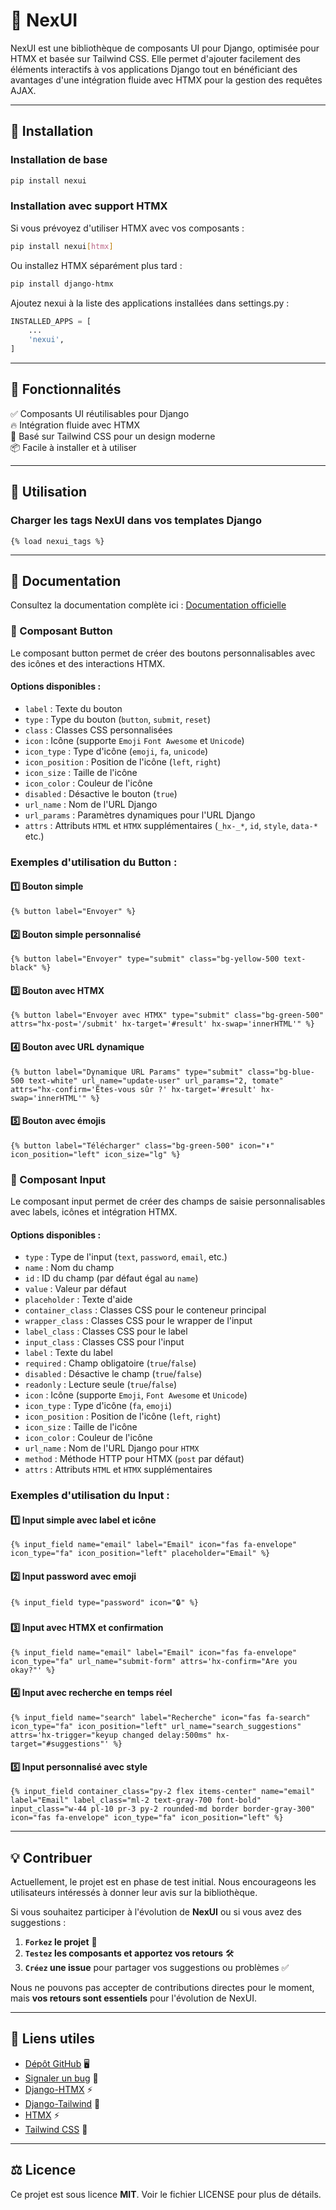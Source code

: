 # 🚀 NexUI

NexUI est une bibliothèque de composants UI pour Django, optimisée pour HTMX et basée sur Tailwind CSS. Elle permet d'ajouter facilement des éléments interactifs à vos applications Django tout en bénéficiant des avantages d'une intégration fluide avec HTMX pour la gestion des requêtes AJAX.

---

## 📌 Installation

### Installation de base
```bash
pip install nexui
```

### Installation avec support HTMX
Si vous prévoyez d'utiliser HTMX avec vos composants :
```bash
pip install nexui[htmx]
```

Ou installez HTMX séparément plus tard :
```bash
pip install django-htmx
```

Ajoutez nexui à la liste des applications installées dans settings.py :
```python
INSTALLED_APPS = [
    ...
    'nexui',
]
```

---

## 🎨 Fonctionnalités

✅ Composants UI réutilisables pour Django  
🔥 Intégration fluide avec HTMX  
🎨 Basé sur Tailwind CSS pour un design moderne  
📦 Facile à installer et à utiliser  

---

## 🚀 Utilisation

### Charger les tags NexUI dans vos templates Django

```django
{% load nexui_tags %}
```

---

## 📖 Documentation

Consultez la documentation complète ici : [Documentation officielle](https://github.com/huguescodeur/nexui)

### 🔘 Composant Button

Le composant button permet de créer des boutons personnalisables avec des icônes et des interactions HTMX.

#### **Options disponibles :**
- `label` : Texte du bouton
- `type` : Type du bouton (`button`, `submit`, `reset`)
- `class` : Classes CSS personnalisées
- `icon` : Icône (supporte `Emoji` `Font Awesome` et `Unicode`)
- `icon_type` : Type d'icône (`emoji`, `fa`, `unicode`)
- `icon_position` : Position de l'icône (`left`, `right`)
- `icon_size` : Taille de l'icône
- `icon_color` : Couleur de l'icône
- `disabled` : Désactive le bouton (`true`)
- `url_name` : Nom de l'URL Django
- `url_params` : Paramètres dynamiques pour l'URL Django
- `attrs` : Attributs `HTML` et `HTMX` supplémentaires (`_hx-_*`, `id`, `style`, `data-*` etc.)

### **Exemples d'utilisation du Button :**

#### 1️⃣ Bouton simple
```django
{% button label="Envoyer" %}
```

#### 2️⃣ Bouton simple personnalisé
```django
{% button label="Envoyer" type="submit" class="bg-yellow-500 text-black" %}
```

#### 3️⃣ Bouton avec HTMX
```django
{% button label="Envoyer avec HTMX" type="submit" class="bg-green-500" attrs="hx-post='/submit' hx-target='#result' hx-swap='innerHTML'" %}
```

#### 4️⃣ Bouton avec URL dynamique
```django
{% button label="Dynamique URL Params" type="submit" class="bg-blue-500 text-white" url_name="update-user" url_params="2, tomate" attrs="hx-confirm='Êtes-vous sûr ?' hx-target='#result' hx-swap='innerHTML'" %}
```

#### 5️⃣ Bouton avec émojis
```django
{% button label="Télécharger" class="bg-green-500" icon="⬇️" icon_position="left" icon_size="lg" %}
```

### 📝 Composant Input

Le composant input permet de créer des champs de saisie personnalisables avec labels, icônes et intégration HTMX.

#### **Options disponibles :**
- `type` : Type de l'input (`text`, `password`, `email`, etc.)
- `name` : Nom du champ
- `id` : ID du champ (par défaut égal au `name`)
- `value` : Valeur par défaut
- `placeholder` : Texte d'aide
- `container_class` : Classes CSS pour le conteneur principal
- `wrapper_class` : Classes CSS pour le wrapper de l'input
- `label_class` : Classes CSS pour le label
- `input_class` : Classes CSS pour l'input
- `label` : Texte du label
- `required` : Champ obligatoire (`true`/`false`)
- `disabled` : Désactive le champ (`true`/`false`)
- `readonly` : Lecture seule (`true`/`false`)
- `icon` : Icône (supporte `Emoji`, `Font Awesome` et `Unicode`)
- `icon_type` : Type d'icône (`fa`, `emoji`)
- `icon_position` : Position de l'icône (`left`, `right`)
- `icon_size` : Taille de l'icône
- `icon_color` : Couleur de l'icône
- `url_name` : Nom de l'URL Django pour `HTMX`
- `method` : Méthode HTTP pour HTMX (`post` par défaut)
- `attrs` : Attributs `HTML` et `HTMX` supplémentaires

### **Exemples d'utilisation du Input :**

#### 1️⃣ Input simple avec label et icône
```django
{% input_field name="email" label="Email" icon="fas fa-envelope" icon_type="fa" icon_position="left" placeholder="Email" %}
```

#### 2️⃣ Input password avec emoji
```django
{% input_field type="password" icon="🔒" %}
```

#### 3️⃣ Input avec HTMX et confirmation
```django
{% input_field name="email" label="Email" icon="fas fa-envelope" icon_type="fa" url_name="submit-form" attrs='hx-confirm="Are you okay?"' %}
```

#### 4️⃣ Input avec recherche en temps réel
```django
{% input_field name="search" label="Recherche" icon="fas fa-search" icon_type="fa" icon_position="left" url_name="search_suggestions" attrs='hx-trigger="keyup changed delay:500ms" hx-target="#suggestions"' %}
```

#### 5️⃣ Input personnalisé avec style
```django
{% input_field container_class="py-2 flex items-center" name="email" label="Email" label_class="ml-2 text-gray-700 font-bold" input_class="w-44 pl-10 pr-3 py-2 rounded-md border border-gray-300" icon="fas fa-envelope" icon_type="fa" icon_position="left" %}
```

---

## 💡 Contribuer

Actuellement, le projet est en phase de test initial. Nous encourageons les utilisateurs intéressés à donner leur avis sur la bibliothèque.

Si vous souhaitez participer à l'évolution de **NexUI** ou si vous avez des suggestions :

1. **`Forkez` le projet** 📌
2. **`Testez` les composants et apportez vos retours** 🛠️
3. **`Créez` une issue** pour partager vos suggestions ou problèmes ✅

Nous ne pouvons pas accepter de contributions directes pour le moment, mais **vos retours sont essentiels** pour l'évolution de NexUI.

---

## 🔗 Liens utiles

- [Dépôt GitHub](https://github.com/huguescodeur/nexui) 🖥️
- [Signaler un bug](https://github.com/huguescodeur/nexui/issues) 🐞
- [Django-HTMX](https://django-htmx.readthedocs.io/en/latest/installation.html) ⚡
- [Django-Tailwind](https://django-tailwind.readthedocs.io/en/latest/installation.html) 🎨
- [HTMX](https://htmx.org/) ⚡
- [Tailwind CSS](https://tailwindcss.com/) 🎨

---

## ⚖️ Licence

Ce projet est sous licence **MIT**. Voir le fichier LICENSE pour plus de détails.